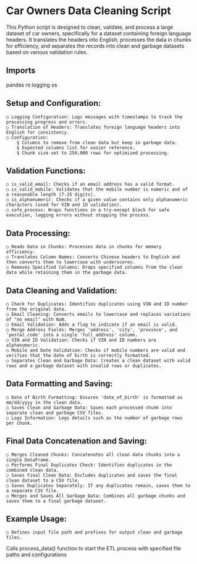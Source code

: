 # Car Owners Data Cleaning Script

This Python script is designed to clean, validate, and process a large dataset of car owners, specifically for a dataset containing foreign language headers. It translates the headers into English, processes the data in chunks for efficiency, and separates the records into clean and garbage datasets based on various validation rules.

## Imports
pandas
re
logging
os

## Setup and Configuration:
	○ Logging Configuration: Logs messages with timestamps to track the processing progress and errors.
	○ Translation of Headers: Translates foreign language headers into English for consistency.
	○ Configuration:
		§ Columns to remove from clean data but keep in garbage data.
		§ Expected columns list for easier reference.
		§ Chunk size set to 250,000 rows for optimized processing.

## Validation Functions:
	○ is_valid_email: Checks if an email address has a valid format.
	○ is_valid_mobile: Validates that the mobile number is numeric and of a reasonable length (7-15 digits).
	○ is_alphanumeric: Checks if a given value contains only alphanumeric characters (used for VIN and ID validation).
	○ safe_process: Wraps functions in a try-except block for safe execution, logging errors without stopping the process.

## Data Processing:
	○ Reads Data in Chunks: Processes data in chunks for memory efficiency.
	○ Translates Column Names: Converts Chinese headers to English and then converts them to lowercase with underscores.
	○ Removes Specified Columns: Drops specified columns from the clean data while retaining them in the garbage data.

## Data Cleaning and Validation:
	○ Check for Duplicates: Identifies duplicates using VIN and ID number from the original data.
	○ Email Cleaning: Converts emails to lowercase and replaces variations of "no email" with NaN.
	○ Email Validation: Adds a flag to indicate if an email is valid.
	○ Merge Address Fields: Merges 'address', 'city', 'province', and 'postal_code' into a single 'full_address' column.
	○ VIN and ID Validation: Checks if VIN and ID numbers are alphanumeric.
	○ Mobile and Date Validation: Checks if mobile numbers are valid and verifies that the date of birth is correctly formatted.
	○ Separates Clean and Garbage Data: Creates a clean dataset with valid rows and a garbage dataset with invalid rows or duplicates.

## Data Formatting and Saving:
	○ Date of Birth Formatting: Ensures 'date_of_birth' is formatted as mm/dd/yyyy in the clean data.
	○ Saves Clean and Garbage Data: Saves each processed chunk into separate clean and garbage CSV files.
	○ Logs Information: Logs details such as the number of garbage rows per chunk.

## Final Data Concatenation and Saving:
	○ Merges Cleaned Chunks: Concatenates all clean data chunks into a single DataFrame.
	○ Performs Final Duplicates Check: Identifies duplicates in the combined clean data.
	○ Saves Final Clean Data: Excludes duplicates and saves the final clean dataset to a CSV file.
	○ Saves Duplicates Separately: If any duplicates remain, saves them to a separate CSV file.
	○ Merges and Saves All Garbage Data: Combines all garbage chunks and saves them to a final garbage dataset.

## Example Usage:
	○ Defines input file path and prefixes for output clean and garbage files.
Calls process_data() function to start the ETL process with specified file paths and configurations





 
